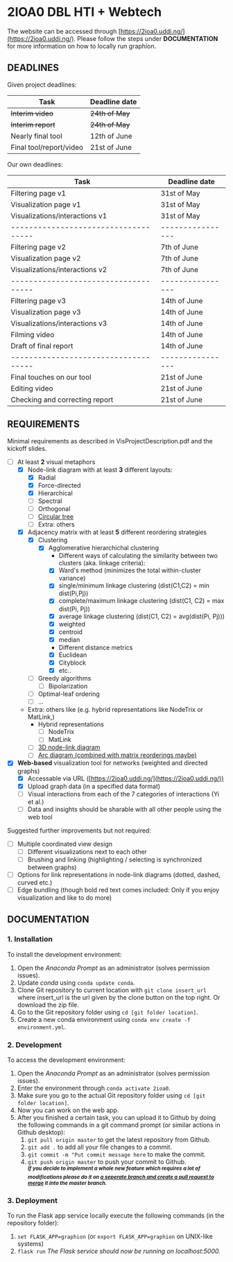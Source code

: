 # 2IOA0 DBL HTI + Webtech

The website can be accessed through [https://2ioa0.uddi.ng/](https://2ioa0.uddi.ng/).
Please follow the steps under **DOCUMENTATION** for more information on how to locally run graphion.

## DEADLINES
Given project deadlines:

| Task                   | Deadline date |
-------------------------|----------------
| ~~Interim video~~         | ~~24th of May~~  |
| ~~Interim report~~         | ~~24th of May~~  |
| Nearly final tool      | 12th of June |
| Final tool/report/video| 21st of June |

Our own deadlines:

| Task                              | Deadline date |
------------------------------------|----------------
| Filtering page v1                 | 31st of May   |
| Visualization page v1             | 31st of May   |
| Visualizations/interactions v1    | 31st of May   |
------------------------------------|----------------
| Filtering page v2                 | 7th of June   |
| Visualization page v2             | 7th of June   |
| Visualizations/interactions v2    | 7th of June   |
------------------------------------|----------------
| Filtering page v3                 | 14th of June  |
| Visualization page v3             | 14th of June  |
| Visualizations/interactions v3    | 14th of June  |
| Filming video                     | 14th of June  |
| Draft of final report             | 14th of June  |
------------------------------------|----------------
| Final touches on our tool         | 21st of June  |
| Editing video                     | 21st of June  |
| Checking and correcting report    | 21st of June  |

## REQUIREMENTS
Minimal requirements as described in VisProjectDescription.pdf and the kickoff slides.
- [ ] At least **2** visual metaphors
  - [x] Node-link diagram with at least **3** different layouts:
    - [x] Radial
    - [x] Force-directed
    - [x] Hierarchical
    - [ ] Spectral
    - [ ] Orthogonal
    - [ ] [Circular tree](https://networkx.github.io/documentation/stable/auto_examples/drawing/plot_circular_tree.html)
    - [ ] Extra: others
  - [x] Adjacency matrix with at least **5** different reordering strategies
    - [x] Clustering
      - [x] Agglomerative hierarchichal clustering
        - Different ways of calculating the similarity between two clusters (aka. linkage criteria):
        - [x] Ward's method (minimizes the total within-cluster variance)
        - [x] single/minimum linkage clustering (dist(C1,C2) = min dist(Pi,Pj))
        - [x] complete/maximum linkage clustering (dist(C1, C2) = max dist(Pi, Pj))
        - [x] average linkage clustering (dist(C1, C2) = avg(dist(Pi, Pj)))
        - [x] weighted
        - [x] centroid
        - [x] median
        - Different distance metrics
        - [x] Euclidean
        - [x] Cityblock
        - [x] etc..
    - [ ] Greedy algorithms
      - [ ] Bipolarization
    - [ ] Optimal-leaf ordering
    - [ ] ...
  - Extra: others like (e.g. hybrid representations like NodeTrix or MatLink,)
    - Hybrid representations
      - [ ] NodeTrix
      - [ ] MatLink
    - [ ] [3D node-link diagram](https://plot.ly/python/3d-network-graph/)
    - [ ] [Arc diagram (combined with matrix reorderings maybe)](https://www.data-to-viz.com/graph/arc.html)

- [x] **Web-based** visualization tool for networks (weighted and directed graphs)
  - [x] Accessable via URL ([https://2ioa0.uddi.ng/](https://2ioa0.uddi.ng/))
  - [x] Upload graph data (in a specified data format)
  - [ ] Visual interactions from each of the 7 categories of interactions (Yi et al.)
  - [ ] Data and insights should be sharable with all other people using the web tool

Suggested further improvements but not required:
- [ ] Multiple coordinated view design
  - [ ] Different visualizations next to each other
  - [ ] Brushing and linking (highlighting / selecting is synchronized between graphs)
- [ ] Options for link representations in node-link diagrams (dotted, dashed, curved etc.)
- [ ] Edge bundling (though bold red text comes included: Only if you enjoy visualization and like to do more)

## DOCUMENTATION
### 1. Installation
To install the development environment:
1. Open the _Anaconda Prompt_ as an administrator (solves permission issues).
2. Update _conda_ using ```conda update conda```.
3. Clone Git repository to current location with ```git clone insert_url``` where insert_url is the url given by the clone button on the top right. Or download the zip file.
4. Go to the Git repository folder using ```cd [git folder location]```.
5. Create a new conda environment using ```conda env create -f environment.yml```.

### 2. Development
To access the development environment:
1. Open the _Anaconda Prompt_ as an administrator (solves permission issues).
2. Enter the environment through ```conda activate 2ioa0```.
3. Make sure you go to the actual Git repository folder using ```cd [git folder location]```.
4. Now you can work on the web app.
5. After you finished a certain task, you can upload it to Github by doing the following commands in a git command prompt (or similar actions in Github desktop):
   1. ```git pull origin master``` to get the latest repository from Github.
   2. ```git add .``` to add all your file changes to a commit.
   3. ```git commit -m "Put commit message here``` to make the commit.
   4. ```git push origin master``` to push your commit to Github.  
   <sup><em><strong>If you decide to implement a whole new feature which requires a lot of modifications please do it on <a href="https://git-scm.com/book/en/v2/Git-Branching-Basic-Branching-and-Merging">a seperate branch and create a pull request to merge</a> it into the master branch.</strong></em></sup>

### 3. Deployment
To run the Flask app service locally execute the following commands (in the repository folder):
1. ```set FLASK_APP=graphion``` (or ```export FLASK_APP=graphion``` on UNIX-like systems)
2. ```flask run```
_The Flask service should now be running on localhost:5000._
